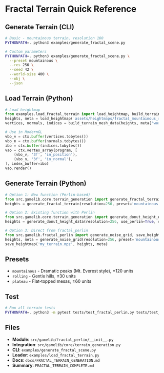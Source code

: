 # Fractal Terrain Quick Reference

## Generate Terrain (CLI)

```bash
# Basic - mountainous terrain, resolution 100
PYTHONPATH=. python3 examples/generate_fractal_scene.py

# Custom parameters
PYTHONPATH=. python3 examples/generate_fractal_scene.py \
  --preset mountainous \
  --res 256 \
  --seed 42 \
  --world-size 400 \
  --obj \
  --json
```

## Load Terrain (Python)

```python
# Load heightmap
from examples.load_fractal_terrain import load_heightmap, build_terrain_mesh_data
heights, meta = load_heightmap('assets/heightmaps/fractal_mountainous_r100_s42.npz')
vertices, normals, indices = build_terrain_mesh_data(heights, meta['world_size'])

# Use in ModernGL
vbo_v = ctx.buffer(vertices.tobytes())
vbo_n = ctx.buffer(normals.tobytes())
ibo = ctx.buffer(indices.tobytes())
vao = ctx.vertex_array(program, [
    (vbo_v, '3f', 'in_position'),
    (vbo_n, '3f', 'in_normal'),
], index_buffer=ibo)
vao.render()
```

## Generate Terrain (Python)

```python
# Option 1: New function (Perlin-based)
from src.gamelib.core.terrain_generation import generate_fractal_terrain
heights = generate_fractal_terrain(resolution=256, preset='mountainous', seed=42)

# Option 2: Existing function with Perlin
from src.gamelib.core.terrain_generation import generate_donut_height_data
heights = generate_donut_height_data(resolution=256, use_perlin=True, seed=42)

# Option 3: Direct from fractal_perlin
from src.gamelib.fractal_perlin import generate_noise_grid, save_heightmap
heights, meta = generate_noise_grid(resolution=256, preset='mountainous', seed=42)
save_heightmap('my_terrain.npz', heights, meta)
```

## Presets

- `mountainous` - Dramatic peaks (Mt. Everest style), ±120 units
- `rolling` - Gentle hills, ±30 units  
- `plateau` - Flat-topped mesas, ±60 units

## Test

```bash
# Run all terrain tests
PYTHONPATH=. python3 -m pytest tests/test_fractal_perlin.py tests/test_terrain_integration.py -v
```

## Files

- **Module**: `src/gamelib/fractal_perlin/__init__.py`
- **Integration**: `src/gamelib/core/terrain_generation.py`
- **CLI**: `examples/generate_fractal_scene.py`
- **Loader**: `examples/load_fractal_terrain.py`
- **Docs**: `docs/FRACTAL_TERRAIN_GENERATION.md`
- **Summary**: `FRACTAL_TERRAIN_COMPLETE.md`
